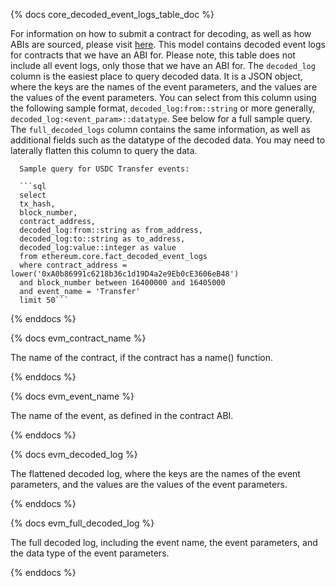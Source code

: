 {% docs core_decoded_event_logs_table_doc %}

For information on how to submit a contract for decoding, as well as how ABIs are sourced, please visit [here](https://science.flipsidecrypto.xyz/abi-requestor/).
      This model contains decoded event logs for contracts that we have an ABI for. Please note, this table does not include all event logs, only those that we have an ABI for.
      The `decoded_log` column is the easiest place to query decoded data. It is a JSON object, where the keys are the names of the event parameters, and the values are the values of the event parameters.
      You can select from this column using the following sample format, `decoded_log:from::string` or more generally, `decoded_log:<event_param>::datatype`. See below for a full sample query.
      The `full_decoded_logs` column contains the same information, as well as additional fields such as the datatype of the decoded data. You may need to laterally flatten this column to query the data.
            
      Sample query for USDC Transfer events:
      
      ```sql
      select 
      tx_hash,
      block_number,
      contract_address,
      decoded_log:from::string as from_address,
      decoded_log:to::string as to_address,
      decoded_log:value::integer as value
      from ethereum.core.fact_decoded_event_logs
      where contract_address = lower('0xA0b86991c6218b36c1d19D4a2e9Eb0cE3606eB48')
      and block_number between 16400000 and 16405000
      and event_name = 'Transfer'
      limit 50```

{% enddocs %}

{% docs evm_contract_name %}

The name of the contract, if the contract has a name() function.

{% enddocs %}


{% docs evm_event_name %}

The name of the event, as defined in the contract ABI.

{% enddocs %}


{% docs evm_decoded_log %}

The flattened decoded log, where the keys are the names of the event parameters, and the values are the values of the event parameters.

{% enddocs %}


{% docs evm_full_decoded_log %}

The full decoded log, including the event name, the event parameters, and the data type of the event parameters.

{% enddocs %}

